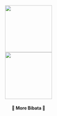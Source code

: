 <h1 align="center">
  <img src="./image/Bibata_Extra.png" width="150">
  <br>
  <img src="./image/Bibata_name.png" width="150">
</h1>

<h4 align="center">🚀 More Bibata 🌈</h4>

